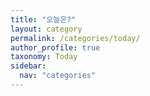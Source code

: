 ```yaml
---
title: "오늘은?"
layout: category
permalink: /categories/today/
author_profile: true
taxonomy: Today
sidebar:
  nav: "categories"
---
```


